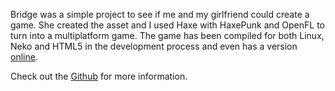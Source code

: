 Bridge was a simple project to see if me and my girlfriend could create a game. She created the asset and I used Haxe with HaxePunk and OpenFL to turn into a multiplatform game. The game has been compiled for both Linux, Neko and HTML5 in the development process and even has a version [online](http://96aa48.github.io/bridge).

Check out the [Github](http://github.com/96aa48/bridge) for more information.
